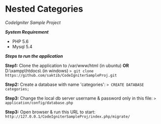 # Nested Categories
*CodeIgniter Sample Project*

***System Requirement***
 - PHP 5.6 
 - Mysql 5.4

***Steps to run the application***

**Step1:**
Clone the application to /var/www/html (in ubuntu) **OR** D:\xampp\htdocs\ (in windows)
`> git clone https://github.com/saktib/CodeIgniterSampleProj.git`

**Step2:**
Create a database with name 'categories':
`> CREATE DATABASE categories;`

**Step3:**
Change the local db server username & password only in this file:
`> application/config/database.php`

**Step3:**
Open browser & run this URL to start:
`http://127.0.0.1/CodeIgniterSampleProj/index.php/migrate/`
